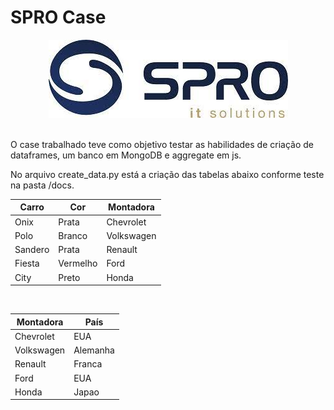 SPRO Case
==============================

<p align='center'>
    <img src = 'imgs/spro.jpeg'>
</p>
<br>  
O case trabalhado teve como objetivo testar as habilidades de criação de dataframes, um banco em MongoDB e aggregate em js.

No arquivo create_data.py está a criação das tabelas abaixo conforme teste na pasta /docs.

|Carro| Cor | Montadora |
|-----|-------|----------|
|Onix |Prata | Chevrolet |
|Polo | Branco | Volkswagen |
|Sandero | Prata |	Renault |
|Fiesta	| Vermelho | Ford |
|City |	Preto |	Honda|

<br>

| Montadora | País |
|-----------|------|
| Chevrolet | EUA  |
| Volkswagen | Alemanha |
| Renault | Franca |
| Ford | EUA |
| Honda | Japao |
